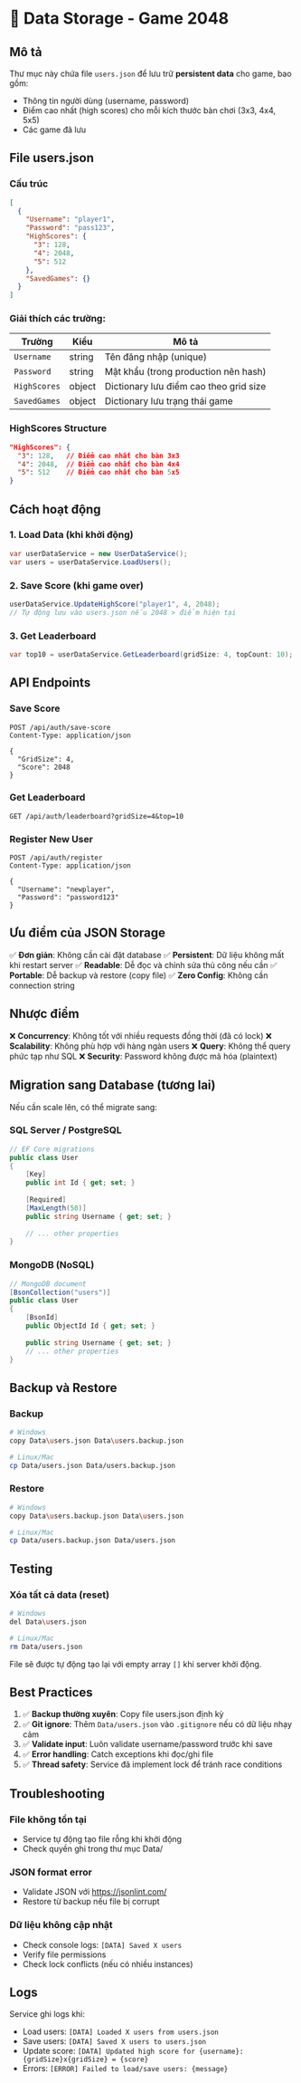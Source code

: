 # 📁 Data Storage - Game 2048

## Mô tả

Thư mục này chứa file `users.json` để lưu trữ **persistent data** cho game, bao gồm:
- Thông tin người dùng (username, password)
- Điểm cao nhất (high scores) cho mỗi kích thước bàn chơi (3x3, 4x4, 5x5)
- Các game đã lưu

## File users.json

### Cấu trúc

```json
[
  {
    "Username": "player1",
    "Password": "pass123",
    "HighScores": {
      "3": 128,
      "4": 2048,
      "5": 512
    },
    "SavedGames": {}
  }
]
```

### Giải thích các trường:

| Trường | Kiểu | Mô tả |
|--------|------|-------|
| `Username` | string | Tên đăng nhập (unique) |
| `Password` | string | Mật khẩu (trong production nên hash) |
| `HighScores` | object | Dictionary lưu điểm cao theo grid size |
| `SavedGames` | object | Dictionary lưu trạng thái game |

### HighScores Structure

```json
"HighScores": {
  "3": 128,   // Điểm cao nhất cho bàn 3x3
  "4": 2048,  // Điểm cao nhất cho bàn 4x4
  "5": 512    // Điểm cao nhất cho bàn 5x5
}
```

## Cách hoạt động

### 1. Load Data (khi khởi động)

```csharp
var userDataService = new UserDataService();
var users = userDataService.LoadUsers();
```

### 2. Save Score (khi game over)

```csharp
userDataService.UpdateHighScore("player1", 4, 2048);
// Tự động lưu vào users.json nếu 2048 > điểm hiện tại
```

### 3. Get Leaderboard

```csharp
var top10 = userDataService.GetLeaderboard(gridSize: 4, topCount: 10);
```

## API Endpoints

### Save Score
```http
POST /api/auth/save-score
Content-Type: application/json

{
  "GridSize": 4,
  "Score": 2048
}
```

### Get Leaderboard
```http
GET /api/auth/leaderboard?gridSize=4&top=10
```

### Register New User
```http
POST /api/auth/register
Content-Type: application/json

{
  "Username": "newplayer",
  "Password": "password123"
}
```

## Ưu điểm của JSON Storage

✅ **Đơn giản**: Không cần cài đặt database
✅ **Persistent**: Dữ liệu không mất khi restart server
✅ **Readable**: Dễ đọc và chỉnh sửa thủ công nếu cần
✅ **Portable**: Dễ backup và restore (copy file)
✅ **Zero Config**: Không cần connection string

## Nhược điểm

❌ **Concurrency**: Không tốt với nhiều requests đồng thời (đã có lock)
❌ **Scalability**: Không phù hợp với hàng ngàn users
❌ **Query**: Không thể query phức tạp như SQL
❌ **Security**: Password không được mã hóa (plaintext)

## Migration sang Database (tương lai)

Nếu cần scale lên, có thể migrate sang:

### SQL Server / PostgreSQL
```csharp
// EF Core migrations
public class User
{
    [Key]
    public int Id { get; set; }
    
    [Required]
    [MaxLength(50)]
    public string Username { get; set; }
    
    // ... other properties
}
```

### MongoDB (NoSQL)
```csharp
// MongoDB document
[BsonCollection("users")]
public class User
{
    [BsonId]
    public ObjectId Id { get; set; }
    
    public string Username { get; set; }
    // ... other properties
}
```

## Backup và Restore

### Backup
```bash
# Windows
copy Data\users.json Data\users.backup.json

# Linux/Mac
cp Data/users.json Data/users.backup.json
```

### Restore
```bash
# Windows
copy Data\users.backup.json Data\users.json

# Linux/Mac
cp Data/users.backup.json Data/users.json
```

## Testing

### Xóa tất cả data (reset)
```bash
# Windows
del Data\users.json

# Linux/Mac
rm Data/users.json
```

File sẽ được tự động tạo lại với empty array `[]` khi server khởi động.

## Best Practices

1. ✅ **Backup thường xuyên**: Copy file users.json định kỳ
2. ✅ **Git ignore**: Thêm `Data/users.json` vào `.gitignore` nếu có dữ liệu nhạy cảm
3. ✅ **Validate input**: Luôn validate username/password trước khi save
4. ✅ **Error handling**: Catch exceptions khi đọc/ghi file
5. ✅ **Thread safety**: Service đã implement lock để tránh race conditions

## Troubleshooting

### File không tồn tại
- Service tự động tạo file rỗng khi khởi động
- Check quyền ghi trong thư mục Data/

### JSON format error
- Validate JSON với https://jsonlint.com/
- Restore từ backup nếu file bị corrupt

### Dữ liệu không cập nhật
- Check console logs: `[DATA] Saved X users`
- Verify file permissions
- Check lock conflicts (nếu có nhiều instances)

## Logs

Service ghi logs khi:
- Load users: `[DATA] Loaded X users from users.json`
- Save users: `[DATA] Saved X users to users.json`
- Update score: `[DATA] Updated high score for {username}: {gridSize}x{gridSize} = {score}`
- Errors: `[ERROR] Failed to load/save users: {message}`
